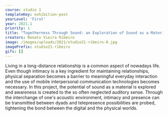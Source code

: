 ```yaml
---
course: studio 1
templateKey: exhibition-post
yearLevel: 'First'
year: 2021.1
priority: 1
title: "Togetherness Through Sound: an Exploration of Sound as a Material"
creators: Renato Vieira Ribeiro
image: /images/uploads/2021/studio21-ribeiro-0.jpg
imagePrefix: studio21-ribeiro
gifs: []
---
```


Living in a long-distance relationship is a common aspect of nowadays life. Even though intimacy is a key ingredient for maintaining relationships, physical separation becomes a barrier to meaningful everyday interaction and the use of mobile interpersonal communication technologies becomes necessary. In this project, the potential of sound as a material is explored and awareness is created to the so often neglected auditory sense. Through the interchange of one's acoustic environment, intimacy and presence can be transmitted between dyads and telepresence possibilities are probed, tightening the bond between the digital and the physical worlds.
